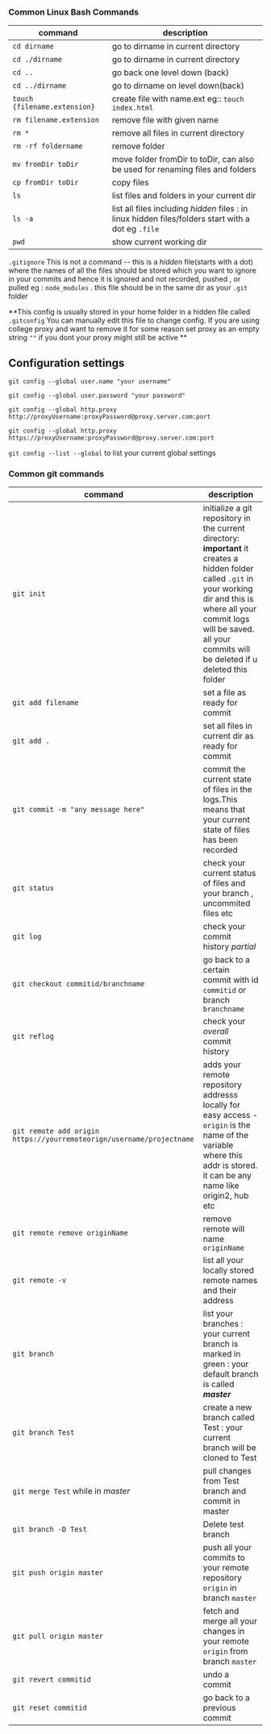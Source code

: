 ### Common Linux Bash Commands

	
| command | description  |
|--|--|
| `cd dirname` | go to dirname in current directory  |
| `cd ./dirname` | go to dirname in current directory |
|`cd ..`|go back one level down (back)|
|`cd ../dirname`|go to dirname on level down(back)|
|`touch {filename.extension}`| create file with name.ext eg:: `touch index.html`|
|`rm filename.extension`| remove file with given name|
|`rm *`| remove all files in current directory|
|`rm -rf foldername`| remove folder|
|`mv fromDir toDir` |move folder fromDir to toDir, can also be used for renaming files and folders |
|`cp fromDir toDir`| copy files |
|`ls `|list files and folders in your current dir|
|`ls -a`|list all files including *hidden* files : in linux hidden files/folders start with a dot eg `.file`|
|`pwd`|show current working dir|

`.gitignore` This is not a command -- this is a *hidden* file(starts with a dot) where the names of all the files should be stored which you want to ignore in your commits and hence it is ignored and not recorded, pushed , or pulled eg : `node_modules` . this file should be in the same dir as your `.git` folder

**This config is usually stored in your home folder in a hidden file called `.gitconfig` You can manually edit this file to change config. If you are using college proxy and want to remove it for some reason set proxy as an empty string `""` if you dont your proxy might still be active **


## Configuration settings

`git config --global user.name "your username"`

`git config --global user.password "your password"`

``git config --global http.proxy http://proxyUsername:proxyPassword@proxy.server.com:port``

`git config --global http.proxy https://proxyUsername:proxyPassword@proxy.server.com:port`

`git config --list --global`  to list your current global settings


### Common git commands

| command     | description|
| --      | -- |
| `git init `| initialize a git repository in the current directory: **important**  it creates a hidden folder called `.git` in your working dir and this is where all your commit logs will be saved. all your commits will be deleted if u deleted this folder | 
|`git add filename`        | set a file as ready for commit |
|`git add .`|set all files in current dir as ready for commit|
|`git commit -m "any message here"`| commit the current state of files in the logs.This means that your current state of files has been recorded |
|`git status`|check your current status of files and your branch , uncommited files etc|
|`git log`|check your commit history *partial*|
|`git checkout commitid/branchname`|go back to a certain commit with id `commitid` or branch `branchname`|
|`git reflog`|check your *overall* commit history|
|`git remote add origin https://yourremoteorign/username/projectname`|adds your remote repository addresss locally for easy access - ``origin`` is the name of the variable where this addr is stored. it can be any name like origin2, hub etc|
|`git remote remove originName`|remove remote will name `originName`|
|`git remote -v`|list all your locally stored remote names and their address|
|`git branch `| list your branches : your current branch is marked in green : your default branch is called ***master***|
|`git branch Test`| create a new branch called Test : your current branch will be cloned to Test|
|`git merge Test` while in *master*| pull changes from Test branch and commit in master|
|`git branch -D Test`| Delete test branch|
|`git push origin master`|push all your commits to your remote repository `origin` in branch `master`|
|`git pull origin master`|fetch and merge all your changes in your remote `origin` from branch `master`|
|`git revert commitid`|undo a commit|
|`git reset commitid`|go back to a previous commit|








